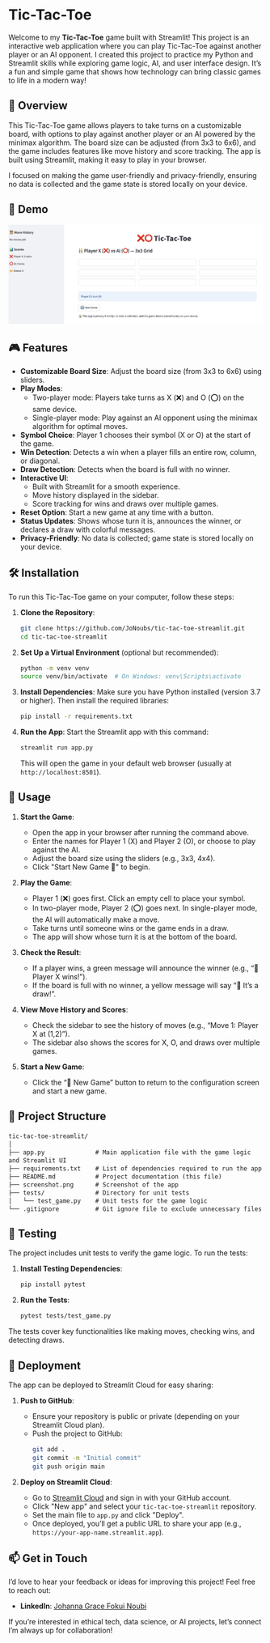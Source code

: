 
# Tic-Tac-Toe 

Welcome to my **Tic-Tac-Toe** game built with Streamlit! This project is an interactive web application where you can play Tic-Tac-Toe against another player or an AI opponent. I created this project to practice my Python and Streamlit skills while exploring game logic, AI, and user interface design. It’s a fun and simple game that shows how technology can bring classic games to life in a modern way!

## 🌟 Overview
This Tic-Tac-Toe game allows players to take turns on a customizable board, with options to play against another player or an AI powered by the minimax algorithm. The board size can be adjusted (from 3x3 to 6x6), and the game includes features like move history and score tracking. The app is built using Streamlit, making it easy to play in your browser.

I focused on making the game user-friendly and privacy-friendly, ensuring no data is collected and the game state is stored locally on your device.

## 📸 Demo
![Tic-Tac-Toe Game](Screenshot.png)

## 🎮 Features
- **Customizable Board Size**: Adjust the board size (from 3x3 to 6x6) using sliders.
- **Play Modes**:
  - Two-player mode: Players take turns as X (❌) and O (⭕) on the same device.
  - Single-player mode: Play against an AI opponent using the minimax algorithm for optimal moves.
- **Symbol Choice**: Player 1 chooses their symbol (X or O) at the start of the game.
- **Win Detection**: Detects a win when a player fills an entire row, column, or diagonal.
- **Draw Detection**: Detects when the board is full with no winner.
- **Interactive UI**:
  - Built with Streamlit for a smooth experience.
  - Move history displayed in the sidebar.
  - Score tracking for wins and draws over multiple games.
- **Reset Option**: Start a new game at any time with a button.
- **Status Updates**: Shows whose turn it is, announces the winner, or declares a draw with colorful messages.
- **Privacy-Friendly**: No data is collected; game state is stored locally on your device.

## 🛠️ Installation
To run this Tic-Tac-Toe game on your computer, follow these steps:

1. **Clone the Repository**:
   ```bash
   git clone https://github.com/JoNoubs/tic-tac-toe-streamlit.git
   cd tic-tac-toe-streamlit
   ```

2. **Set Up a Virtual Environment** (optional but recommended):
   ```bash
   python -m venv venv
   source venv/bin/activate  # On Windows: venv\Scripts\activate
   ```

3. **Install Dependencies**:
   Make sure you have Python installed (version 3.7 or higher). Then install the required libraries:
   ```bash
   pip install -r requirements.txt
   ```

4. **Run the App**:
   Start the Streamlit app with this command:
   ```bash
   streamlit run app.py
   ```
   This will open the game in your default web browser (usually at `http://localhost:8501`).

## 🎲 Usage
1. **Start the Game**:
   - Open the app in your browser after running the command above.
   - Enter the names for Player 1 (X) and Player 2 (O), or choose to play against the AI.
   - Adjust the board size using the sliders (e.g., 3x3, 4x4).
   - Click "Start New Game 🎉" to begin.

2. **Play the Game**:
   - Player 1 (❌) goes first. Click an empty cell to place your symbol.
   - In two-player mode, Player 2 (⭕) goes next. In single-player mode, the AI will automatically make a move.
   - Take turns until someone wins or the game ends in a draw.
   - The app will show whose turn it is at the bottom of the board.

3. **Check the Result**:
   - If a player wins, a green message will announce the winner (e.g., “🎉 Player X wins!”).
   - If the board is full with no winner, a yellow message will say “🤝 It’s a draw!”.

4. **View Move History and Scores**:
   - Check the sidebar to see the history of moves (e.g., “Move 1: Player X at (1,2)”).
   - The sidebar also shows the scores for X, O, and draws over multiple games.

5. **Start a New Game**:
   - Click the “🔄 New Game” button to return to the configuration screen and start a new game.

## 📂 Project Structure
```
tic-tac-toe-streamlit/
│
├── app.py              # Main application file with the game logic and Streamlit UI
├── requirements.txt    # List of dependencies required to run the app
├── README.md           # Project documentation (this file)
├── screenshot.png      # Screenshot of the app
├── tests/              # Directory for unit tests
│   └── test_game.py    # Unit tests for the game logic
└── .gitignore          # Git ignore file to exclude unnecessary files
```

## 🧪 Testing
The project includes unit tests to verify the game logic. To run the tests:

1. **Install Testing Dependencies**:
   ```bash
   pip install pytest
   ```

2. **Run the Tests**:
   ```bash
   pytest tests/test_game.py
   ```

The tests cover key functionalities like making moves, checking wins, and detecting draws.

## 🚀 Deployment
The app can be deployed to Streamlit Cloud for easy sharing:

1. **Push to GitHub**:
   - Ensure your repository is public or private (depending on your Streamlit Cloud plan).
   - Push the project to GitHub:
     ```bash
     git add .
     git commit -m "Initial commit"
     git push origin main
     ```

2. **Deploy on Streamlit Cloud**:
   - Go to [Streamlit Cloud](https://streamlit.io/cloud) and sign in with your GitHub account.
   - Click "New app" and select your `tic-tac-toe-streamlit` repository.
   - Set the main file to `app.py` and click "Deploy".
   - Once deployed, you’ll get a public URL to share your app (e.g., `https://your-app-name.streamlit.app`).

## 📫 Get in Touch
I’d love to hear your feedback or ideas for improving this project! Feel free to reach out:
- **LinkedIn**: [Johanna Grace Fokui Noubi](https://linkedin.com/in/johanna-grace-fokui-noubi-18006022b/)

If you’re interested in ethical tech, data science, or AI projects, let’s connect I’m always up for collaboration!
